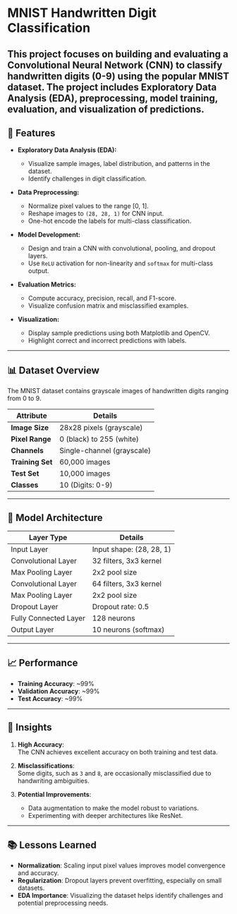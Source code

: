 # **MNIST Handwritten Digit Classification**

This project focuses on building and evaluating a **Convolutional Neural Network (CNN)** to classify handwritten digits (0-9) using the popular **MNIST dataset**. The project includes **Exploratory Data Analysis (EDA)**, preprocessing, model training, evaluation, and visualization of predictions.
---

## **🚀 Features**

- **Exploratory Data Analysis (EDA):**
  - Visualize sample images, label distribution, and patterns in the dataset.
  - Identify challenges in digit classification.

- **Data Preprocessing:**
  - Normalize pixel values to the range [0, 1].
  - Reshape images to `(28, 28, 1)` for CNN input.
  - One-hot encode the labels for multi-class classification.

- **Model Development:**
  - Design and train a CNN with convolutional, pooling, and dropout layers.
  - Use `ReLU` activation for non-linearity and `softmax` for multi-class output.

- **Evaluation Metrics:**
  - Compute accuracy, precision, recall, and F1-score.
  - Visualize confusion matrix and misclassified examples.

- **Visualization:**
  - Display sample predictions using both Matplotlib and OpenCV.
  - Highlight correct and incorrect predictions with labels.

---

## **📊 Dataset Overview**

The MNIST dataset contains grayscale images of handwritten digits ranging from 0 to 9.

| **Attribute**    | **Details**                  |
|-------------------|------------------------------|
| **Image Size**    | 28x28 pixels (grayscale)    |
| **Pixel Range**   | 0 (black) to 255 (white)    |
| **Channels**      | Single-channel (grayscale)  |
| **Training Set**  | 60,000 images               |
| **Test Set**      | 10,000 images               |
| **Classes**       | 10 (Digits: 0-9)           |

---

## **🧠 Model Architecture**

| **Layer Type**       | **Details**              |
|-----------------------|--------------------------|
| Input Layer           | Input shape: (28, 28, 1) |
| Convolutional Layer   | 32 filters, 3x3 kernel   |
| Max Pooling Layer     | 2x2 pool size           |
| Convolutional Layer   | 64 filters, 3x3 kernel   |
| Max Pooling Layer     | 2x2 pool size           |
| Dropout Layer         | Dropout rate: 0.5       |
| Fully Connected Layer | 128 neurons             |
| Output Layer          | 10 neurons (softmax)    |

---

## **📈 Performance**

- **Training Accuracy**: ~99%
- **Validation Accuracy**: ~99%
- **Test Accuracy**: ~99%

---

## **📖 Insights**

1. **High Accuracy**:  
   The CNN achieves excellent accuracy on both training and test data.

2. **Misclassifications**:  
   Some digits, such as `3` and `8`, are occasionally misclassified due to handwriting ambiguities.

3. **Potential Improvements**:  
   - Data augmentation to make the model robust to variations.
   - Experimenting with deeper architectures like ResNet.

---

## **📚 Lessons Learned**

- **Normalization**: Scaling input pixel values improves model convergence and accuracy.
- **Regularization**: Dropout layers prevent overfitting, especially on small datasets.
- **EDA Importance**: Visualizing the dataset helps identify challenges and potential preprocessing needs.

